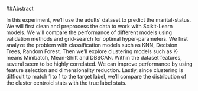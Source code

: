 ##Abstract

In this experiment, we’ll use the adults’ dataset to predict the marital-status. We will first clean and preprocess the data to work with Scikit-Learn models. We will compare the performance of different models using validation methods and grid-search for optimal hyper-parameters. We first analyze the problem with classification models such as KNN, Decision Trees, Random Forest. Then we’ll explore clustering models such as K-means Minibatch, Mean-Shift and DBSCAN. Within the dataset features, several seem to be highly correlated. We can improve performance by using feature selection and dimensionality reduction. Lastly, since clustering is difficult to match 1 to 1 to the target label, we’ll compare the distribution of the cluster centroid stats with the true label stats. 

